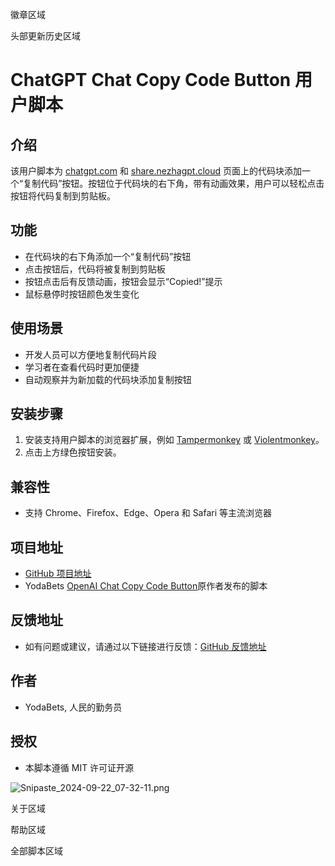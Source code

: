 <!--AUTO_SHIELDS_PLEASE_DONT_DELETE_IT-->
徽章区域
<!--AUTO_SHIELDS_PLEASE_DONT_DELETE_IT-END-->

<!--AUTO_HISTORY_PLEASE_DONT_DELETE_IT-->
头部更新历史区域
<!--AUTO_HISTORY_PLEASE_DONT_DELETE_IT-END-->


# ChatGPT Chat Copy Code Button 用户脚本

## 介绍
该用户脚本为 [chatgpt.com](https://chatgpt.com) 和 [share.nezhagpt.cloud](https://share.nezhagpt.cloud) 页面上的代码块添加一个“复制代码”按钮。按钮位于代码块的右下角，带有动画效果，用户可以轻松点击按钮将代码复制到剪贴板。

## 功能
- 在代码块的右下角添加一个“复制代码”按钮
- 点击按钮后，代码将被复制到剪贴板
- 按钮点击后有反馈动画，按钮会显示“Copied!”提示
- 鼠标悬停时按钮颜色发生变化

## 使用场景
- 开发人员可以方便地复制代码片段
- 学习者在查看代码时更加便捷
- 自动观察并为新加载的代码块添加复制按钮

## 安装步骤
1. 安装支持用户脚本的浏览器扩展，例如 [Tampermonkey](https://www.tampermonkey.net/) 或 [Violentmonkey](https://violentmonkey.github.io/)。
2. 点击上方绿色按钮安装。

## 兼容性
- 支持 Chrome、Firefox、Edge、Opera 和 Safari 等主流浏览器

## 项目地址
- [GitHub 项目地址](https://github.com/ChinaGodMan/UserScripts)
- YodaBets [OpenAI Chat Copy Code Button](https://greasyfork.org/zh-CN/scripts/463493)原作者发布的脚本

## 反馈地址
- 如有问题或建议，请通过以下链接进行反馈：[GitHub 反馈地址](https://github.com/ChinaGodMan/UserScripts/issues)

## 作者
- YodaBets, 人民的勤务员

## 授权
- 本脚本遵循 MIT 许可证开源

![Snipaste_2024-09-22_07-32-11.png](https://s2.loli.net/2024/09/22/VexqWUEA6GYPQjN.png)

<!--AUTO_ABOUT_PLEASE_DONT_DELETE_IT-->
关于区域
<!--AUTO_ABOUT_PLEASE_DONT_DELETE_IT-END-->

<!--AUTO_HELP_PLEASE_DONT_DELETE_IT-->
帮助区域
<!--AUTO_HELP_PLEASE_DONT_DELETE_IT-END-->

<!--AUTO_ALLSCRIPT_PLEASE_DONT_DELETE_IT-->
全部脚本区域
<!--AUTO_ALLSCRIPT_PLEASE_DONT_DELETE_IT-END-->
